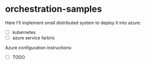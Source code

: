# orchestration-samples

Here I'll implement small distributed system to deploy it into azure:
- [ ] kubernetes
- [ ] azure service farbric

Azure configuration instructions:
- [ ] TODO
